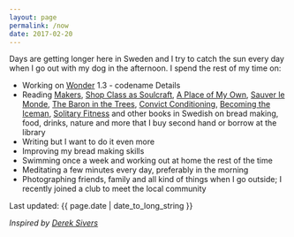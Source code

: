 ```yaml
---
layout: page
permalink: /now
date: 2017-02-20
---
```


Days are getting longer here in Sweden and I try to catch the sun every day when I go out with my dog in the afternoon. I spend the rest of my time on:

- Working on [Wonder](https://itunes.apple.com/us/app/wonder-reader-for-wikipedia/id1050888989?mt=8&at=1010lo2M) 1.3 - codename Details
- Reading [Makers](http://craphound.com/makers/download/), [Shop Class as Soulcraft](http://www.matthewbcrawford.com/new-page-1-1-2/), [A Place of My Own](https://en.wikipedia.org/wiki/A_Place_of_My_Own), [Sauver le Monde](http://www.editionslesliensquiliberent.fr/livre-Sauver_le_monde-9791020901835-1-1-0-1.html), [The Baron in the Trees](https://en.wikipedia.org/wiki/The_Baron_in_the_Trees), [Convict Conditioning](https://www.goodreads.com/book/show/7305111-convict-conditioning), [Becoming the Iceman](http://becomingtheiceman.com/book), [Solitary Fitness](https://www.goodreads.com/book/show/1906459.Solitary_Fitness) and other books in Swedish on bread making, food, drinks, nature and more that I buy second hand or borrow at the library
- Writing but I want to do it even more
- Improving my bread making skills
- Swimming once a week and working out at home the rest of the time
- Meditating a few minutes every day, preferably in the morning
- Photographing friends, family and all kind of things when I go outside; I recently joined a club to meet the local community

Last updated: {{ page.date | date_to_long_string }}

*Inspired by [Derek Sivers](https://sivers.org/nowff)*
